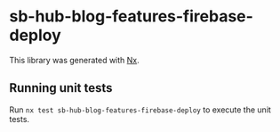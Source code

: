 # sb-hub-blog-features-firebase-deploy

This library was generated with [Nx](https://nx.dev).

## Running unit tests

Run `nx test sb-hub-blog-features-firebase-deploy` to execute the unit tests.
